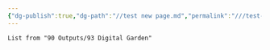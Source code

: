 ```yaml
---
{"dg-publish":true,"dg-path":"//test new page.md","permalink":"///test-new-page/","created":"","updated":""}
---
```


``` dataview
List from "90 Outputs/93 Digital Garden"
```
